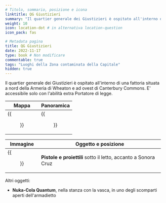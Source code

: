 ```yaml
---
# Titolo, sommario, posizione e icona
linktitle: QG Giustizieri
summary: "Il quartier generale dei Giustizieri è ospitato all'interno di una fattoria situata a nord della Armeria di Wheaton e ad ovest di Canterbury Commons. E' accessibile solo con l'abilità extra Portatore di legge."
weight: 10
icon: location-dot # in alternativa location-question
icon_pack: fas

# Metadata pagina
title: QG Giustizieri
date: 2022-11-17
type: book # Non modificare
commentable: true
tags: "Luoghi della Zona contaminata della Capitale"
hidden: true
---
```




Il quartier generale dei Giustizieri è ospitato all'interno di una fattoria situata a nord della Armeria di Wheaton e ad ovest di Canterbury Commons. E' accessibile solo con l'abilità extra Portatore di legge.

| Mappa                                    | Panoramica                           |
| ---------------------------------------- | ------------------------------------ |
| {{<figure src="Regulator_HQ_loc.webp">}} | {{<figure src="Regulator_HQ.webp">}} |

| Immagine                                              | Oggetto e posizione                                            |
| ----------------------------------------------------- | -------------------------------------------------------------- |
| {{<figure src="Guns_and_Bullets_Regulator_HQ.webp">}} | **Pistole e proiettili** sotto il letto, accanto a Sonora Cruz |


Altri oggetti:
- **Nuka-Cola Quantum**, nella stanza con la vasca, in uno degli scomparti aperti dell'armadietto
